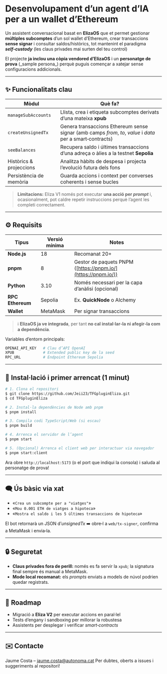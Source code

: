 # Desenvolupament d’un agent d’IA per a un wallet d’Ethereum

Un assistent conversacional basat en **ElizaOS** que et permet gestionar **múltiples subcomptes** d’un sol wallet d’Ethereum, crear transaccions **sense signar** i consultar saldos/històrics, tot mantenint el paradigma ***self‑custody*** (les claus privades mai surten del teu control) 

 El projecte **ja inclou una còpia vendored d’ElizaOS** i un **personatge de prova** (\_sample persona\_) perquè puguis començar a xatejar sense configuracions addicionals.

---

## ✨ Funcionalitats clau

| Mòdul                   | Què fa?                                                                                                                          |
| ----------------------- | -------------------------------------------------------------------------------------------------------------------------------- |
| `manageSubAccounts`     | Llista, crea i etiqueta subcomptes derivats d’una mateixa **xpub**                                          |
| `createUnsignedTx`      | Genera transaccions Ethereum sense signar (amb camps *from*, *to*, *value* i *data* per a smart‑contracts)  |
| `seeBalances`           | Recupera saldo i últimes transaccions d’una adreça o àlies a la testnet **Sepolia**                  |
| Històrics & projeccions | Analitza hàbits de despesa i projecta l’evolució futura dels fons                                          |
| Persistència de memòria | Guarda accions i context per converses coherents i sense bucles                                           |

> **Limitacions:** Eliza V1 només pot executar **una acció per *prompt*** i, ocasionalment, pot caldre repetir instruccions perquè l’agent les completi correctament.

---

## ⚙️ Requisits

| Tipus            | Versió mínima | Notes                                                         |
| ---------------- | ------------- | ------------------------------------------------------------- |
| **Node.js**      | 18            | Recomanat 20+                                                 |
| **pnpm**         | 8             | Gestor de paquets PNPM ([https://pnpm.io/](https://pnpm.io/)) |
| **Python**       | 3.10          | Només necessari per la capa d’anàlisi (opcional)              |
| **RPC Ethereum** | Sepolia       | Ex. **QuickNode** o Alchemy                                   |
| **Wallet**       | MetaMask      | Per signar transaccions                                       |

> ℹ️ **ElizaOS ja ve integrada**, per tant **no cal instal·lar‑la ni afegir‑la com a dependència**.

Variables d’entorn principals:

```sh
OPENAI_API_KEY   # Clau d’API OpenAI
XPUB             # Extended public key de la seed
RPC_URL          # Endpoint Ethereum Sepolia
```

---

## 🚀 Instal·lació i primer arrencat (1 minut)

```bash
# 1. Clona el repositori
$ git clone https://github.com/Jeii23/TFGpluginEliza.git
$ cd TFGpluginEliza

# 2. Instal·la dependències de Node amb pnpm
$ pnpm install

# 3. Compila codi TypeScript/Web (si escau)
$ pnpm build

# 4. Arrenca el servidor de l’agent
$ pnpm start

# 5. (Opcional) Arrenca el client web per interactuar via navegador
$ pnpm start:client
```

Ara obre `http://localhost:5173` (o el port que indiqui la consola) i saluda al personatge de prova!


---

## 🗨️ Ús bàsic via xat

* «`Crea un subcompte per a "viatges"`»
* «`Mou 0.001 ETH de viatges a hipoteca`»
* «`Mostra el saldo i les 5 últimes transaccions de hipoteca`»

El bot retornarà un JSON d’*unsignedTx* ➡️ obre‑l a `web/tx‑signer`, confirma a MetaMask i envia‑la.

---



## 🔒 Seguretat

* **Claus privades fora de perill:** només es fa servir la `xpub`; la signatura final sempre és manual a MetaMask.
* **Mode local recomanat:** els *prompts* enviats a models de núvol podrien quedar registrats.

---

## 🚧 Roadmap

* Migració a **Eliza V2** per executar accions en paral·lel
* Tests d’engany i sandboxing per millorar la robustesa
* Assistents per desplegar i verificar *smart‑contracts*

---


## ✉️ Contacte

Jaume Costa – [jaume.costa@autonoma.cat](mailto:jaume.costa@autonoma.cat)
Per dubtes, oberts a issues i suggeriments al repositori!
